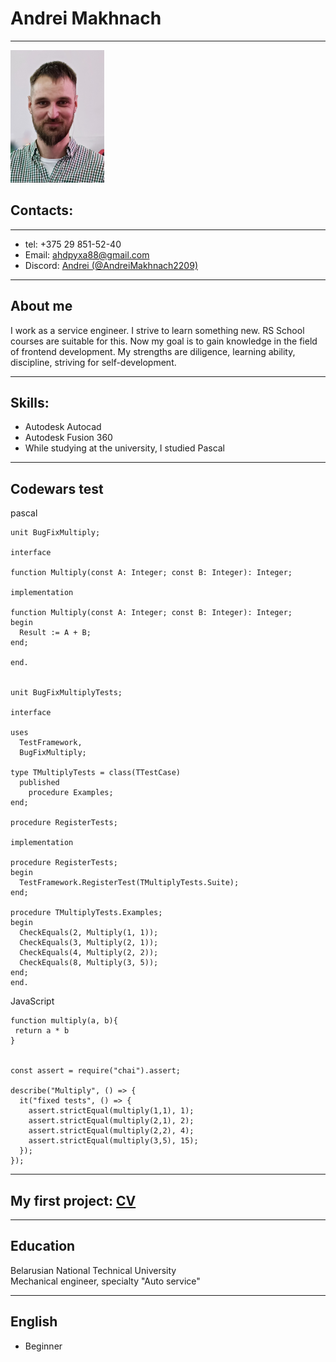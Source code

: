 
# **Andrei Makhnach**
****

![foto](foto.png)

## Contacts:
****
* tel: +375 29 851-52-40  
* Email: [ahdpyxa88@gmail.com](mailto:ahdpyxa88@mail.com)  
* Discord: [Andrei (@AndreiMakhnach2209)](https://discordapp.com/users/1120793615925510146/)  

****
## About me
I work as a service engineer. I strive to learn something new. RS School courses are suitable for this. Now my goal is to gain knowledge in the field of frontend development. 
My strengths are diligence, learning ability, discipline, striving for self-development.

****
## Skills:
* Autodesk Autocad
* Autodesk Fusion 360
* While studying at the university, I studied Pascal

****
## Codewars test

pascal

```
unit BugFixMultiply;

interface

function Multiply(const A: Integer; const B: Integer): Integer;

implementation

function Multiply(const A: Integer; const B: Integer): Integer;
begin
  Result := A + B;
end;

end.


unit BugFixMultiplyTests;

interface

uses
  TestFramework,
  BugFixMultiply;

type TMultiplyTests = class(TTestCase)
  published
    procedure Examples;
end;

procedure RegisterTests;

implementation

procedure RegisterTests;
begin
  TestFramework.RegisterTest(TMultiplyTests.Suite);
end;

procedure TMultiplyTests.Examples;
begin
  CheckEquals(2, Multiply(1, 1));
  CheckEquals(3, Multiply(2, 1));
  CheckEquals(4, Multiply(2, 2));
  CheckEquals(8, Multiply(3, 5)); 
end;
end. 

```

JavaScript

```
function multiply(a, b){
 return a * b
}


const assert = require("chai").assert;

describe("Multiply", () => {
  it("fixed tests", () => {
    assert.strictEqual(multiply(1,1), 1);
    assert.strictEqual(multiply(2,1), 2);
    assert.strictEqual(multiply(2,2), 4);
    assert.strictEqual(multiply(3,5), 15);   
  });
});

```
*****

## My first project: [CV](https://andreimakhnach2209.github.io/rsschool-cv/cv)

****
## Education 

Belarusian National Technical University  
Mechanical engineer, specialty "Auto service"

****
## English
 - Beginner
 